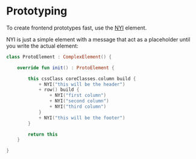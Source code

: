 # Prototyping

To create frontend prototypes fast, use the [NYI](../../../src/jsMain/kotlin/zakadabar/stack/frontend/builtin/util/NYI.kt) element.

NYI is just a simple element with a message that act as a placeholder until you write the actual element:

```kotlin
class ProtoElement : ComplexElement() {

    override fun init() : ProtoElement {

        this cssClass coreClasses.column build {
            + NYI("this will be the header")
            + row() build {
                + NYI("first column")
                + NYI("second column")
                + NYI("third column")  
            }
            + NYI("this will be the footer")
        }

        return this
    }

}
```